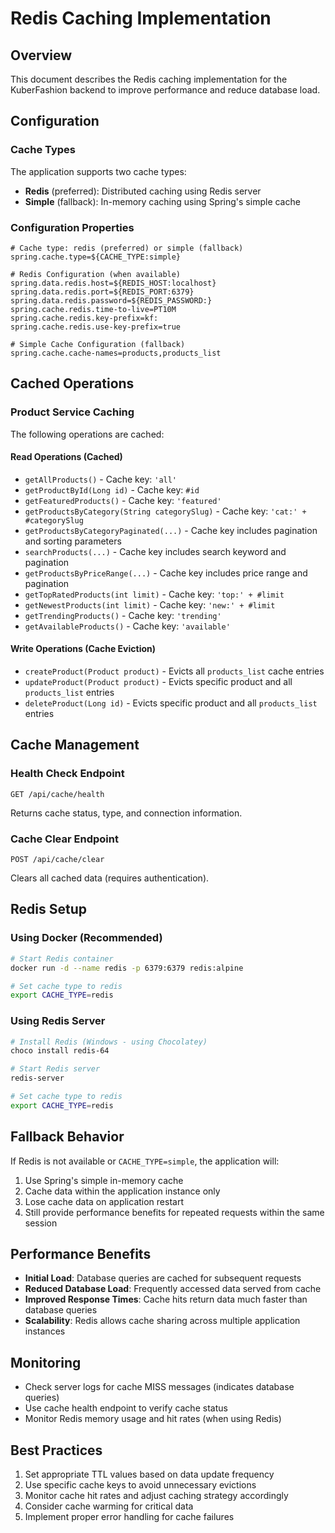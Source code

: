 # Redis Caching Implementation

## Overview
This document describes the Redis caching implementation for the KuberFashion backend to improve performance and reduce database load.

## Configuration

### Cache Types
The application supports two cache types:
- **Redis** (preferred): Distributed caching using Redis server
- **Simple** (fallback): In-memory caching using Spring's simple cache

### Configuration Properties
```properties
# Cache type: redis (preferred) or simple (fallback)
spring.cache.type=${CACHE_TYPE:simple}

# Redis Configuration (when available)
spring.data.redis.host=${REDIS_HOST:localhost}
spring.data.redis.port=${REDIS_PORT:6379}
spring.data.redis.password=${REDIS_PASSWORD:}
spring.cache.redis.time-to-live=PT10M
spring.cache.redis.key-prefix=kf:
spring.cache.redis.use-key-prefix=true

# Simple Cache Configuration (fallback)
spring.cache.cache-names=products,products_list
```

## Cached Operations

### Product Service Caching
The following operations are cached:

#### Read Operations (Cached)
- `getAllProducts()` - Cache key: `'all'`
- `getProductById(Long id)` - Cache key: `#id`
- `getFeaturedProducts()` - Cache key: `'featured'`
- `getProductsByCategory(String categorySlug)` - Cache key: `'cat:' + #categorySlug`
- `getProductsByCategoryPaginated(...)` - Cache key includes pagination and sorting parameters
- `searchProducts(...)` - Cache key includes search keyword and pagination
- `getProductsByPriceRange(...)` - Cache key includes price range and pagination
- `getTopRatedProducts(int limit)` - Cache key: `'top:' + #limit`
- `getNewestProducts(int limit)` - Cache key: `'new:' + #limit`
- `getTrendingProducts()` - Cache key: `'trending'`
- `getAvailableProducts()` - Cache key: `'available'`

#### Write Operations (Cache Eviction)
- `createProduct(Product product)` - Evicts all `products_list` cache entries
- `updateProduct(Product product)` - Evicts specific product and all `products_list` entries
- `deleteProduct(Long id)` - Evicts specific product and all `products_list` entries

## Cache Management

### Health Check Endpoint
```
GET /api/cache/health
```
Returns cache status, type, and connection information.

### Cache Clear Endpoint
```
POST /api/cache/clear
```
Clears all cached data (requires authentication).

## Redis Setup

### Using Docker (Recommended)
```bash
# Start Redis container
docker run -d --name redis -p 6379:6379 redis:alpine

# Set cache type to redis
export CACHE_TYPE=redis
```

### Using Redis Server
```bash
# Install Redis (Windows - using Chocolatey)
choco install redis-64

# Start Redis server
redis-server

# Set cache type to redis
export CACHE_TYPE=redis
```

## Fallback Behavior
If Redis is not available or `CACHE_TYPE=simple`, the application will:
1. Use Spring's simple in-memory cache
2. Cache data within the application instance only
3. Lose cache data on application restart
4. Still provide performance benefits for repeated requests within the same session

## Performance Benefits
- **Initial Load**: Database queries are cached for subsequent requests
- **Reduced Database Load**: Frequently accessed data served from cache
- **Improved Response Times**: Cache hits return data much faster than database queries
- **Scalability**: Redis allows cache sharing across multiple application instances

## Monitoring
- Check server logs for cache MISS messages (indicates database queries)
- Use cache health endpoint to verify cache status
- Monitor Redis memory usage and hit rates (when using Redis)

## Best Practices
1. Set appropriate TTL values based on data update frequency
2. Use specific cache keys to avoid unnecessary evictions
3. Monitor cache hit rates and adjust caching strategy accordingly
4. Consider cache warming for critical data
5. Implement proper error handling for cache failures
